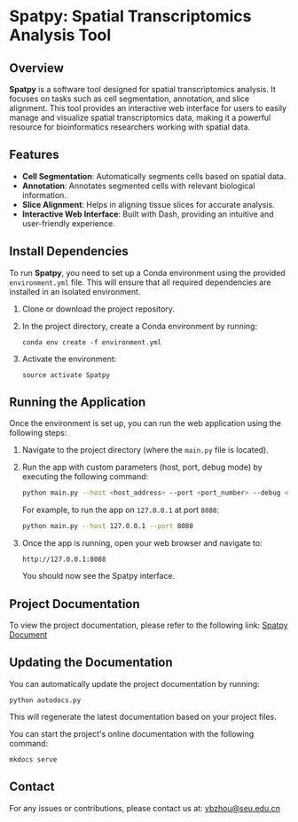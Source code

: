 # Spatpy: Spatial Transcriptomics Analysis Tool

## Overview
**Spatpy** is a software tool designed for spatial transcriptomics analysis. It focuses on tasks such as cell segmentation, annotation, and slice alignment. This tool provides an interactive web interface for users to easily manage and visualize spatial transcriptomics data, making it a powerful resource for bioinformatics researchers working with spatial data.

## Features
- **Cell Segmentation**: Automatically segments cells based on spatial data.
- **Annotation**: Annotates segmented cells with relevant biological information.
- **Slice Alignment**: Helps in aligning tissue slices for accurate analysis.
- **Interactive Web Interface**: Built with Dash, providing an intuitive and user-friendly experience.
  
## Install Dependencies

To run **Spatpy**, you need to set up a Conda environment using the provided `environment.yml` file. This will ensure that all required dependencies are installed in an isolated environment.

1. Clone or download the project repository.
2. In the project directory, create a Conda environment by running:
    
    ```
    conda env create -f environment.yml
3. Activate the environment:
   
    ```
   source activate Spatpy
## Running the Application

Once the environment is set up, you can run the web application using the following steps:

1. Navigate to the project directory (where the `main.py` file is located).
2. Run the app with custom parameters (host, port, debug mode) by executing the following command:

   ```bash
   python main.py --host <host_address> --port <port_number> --debug <True/False> --use_reloader <True/False>
   ```

   For example, to run the app on `127.0.0.1` at port `8088`:

   ```bash
   python main.py --host 127.0.0.1 --port 8088
   ```

3. Once the app is running, open your web browser and navigate to:

   ```
   http://127.0.0.1:8088
   ```

   You should now see the Spatpy interface.

## Project Documentation

To view the project documentation, please refer to the following link: [Spatpy Document](#)

## Updating the Documentation

You can automatically update the project documentation by running:

    python autodocs.py

 This will regenerate the latest documentation based on your project files.

You can start the project's online documentation with the following command:

    mkdocs serve

## Contact
For any issues or contributions, please contact us at: [ybzhou@seu.edu.cn](ybzhou@seu.edu.cn)
